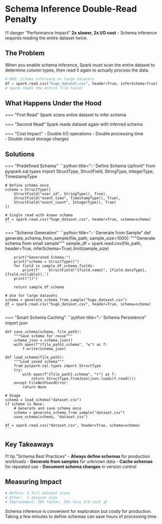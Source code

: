 # Schema Inference Double-Read Penalty

!!! danger "Performance Impact"
    **2x slower, 2x I/O cost** - Schema inference requires reading the entire dataset twice.

## The Problem

When you enable schema inference, Spark must scan the entire dataset to determine column types, then read it again to actually process the data.

```python title="❌ Problematic Code"
# BAD: Schema inference on large datasets
df = spark.read.csv("huge_dataset.csv", header=True, inferSchema=True)
# Spark reads the entire file twice!
```

## What Happens Under the Hood

=== "First Read"
    Spark scans entire dataset to infer schema
    
=== "Second Read" 
    Spark reads dataset again with inferred schema
    
=== "Cost Impact"
    - Double I/O operations
    - Double processing time  
    - Double cloud storage charges

## Solutions

=== "Predefined Schema"
    ```python title="✅ Define Schema Upfront"
    from pyspark.sql.types import StructType, StructField, StringType, IntegerType, TimestampType
    
    # Define schema once
    schema = StructType([
        StructField("user_id", StringType(), True),
        StructField("event_time", TimestampType(), True),
        StructField("event_count", IntegerType(), True)
    ])
    
    # Single read with known schema
    df = spark.read.csv("huge_dataset.csv", header=True, schema=schema)
    ```

=== "Schema Generation"
    ```python title="✅ Generate from Sample"
    def generate_schema_from_sample(file_path, sample_size=1000):
        """Generate schema from small sample"""
        sample_df = spark.read.csv(file_path, header=True, inferSchema=True).limit(sample_size)
        
        print("Generated Schema:")
        print("schema = StructType([")
        for field in sample_df.schema.fields:
            print(f'    StructField("{field.name}", {field.dataType}, {field.nullable}),')
        print("])")
        
        return sample_df.schema
    
    # Use for large datasets
    schema = generate_schema_from_sample("huge_dataset.csv")
    df = spark.read.csv("huge_dataset.csv", header=True, schema=schema)
    ```

=== "Smart Schema Caching"
    ```python title="✅ Schema Persistence"
    import json
    
    def save_schema(schema, file_path):
        """Save schema for reuse"""
        schema_json = schema.json()
        with open(f"{file_path}.schema", "w") as f:
            f.write(schema_json)
    
    def load_schema(file_path):
        """Load saved schema"""
        from pyspark.sql.types import StructType
        try:
            with open(f"{file_path}.schema", "r") as f:
                return StructType.fromJson(json.loads(f.read()))
        except FileNotFoundError:
            return None
    
    # Usage
    schema = load_schema("dataset.csv")
    if schema is None:
        # Generate and save schema once
        schema = generate_schema_from_sample("dataset.csv")
        save_schema(schema, "dataset.csv")
    
    df = spark.read.csv("dataset.csv", header=True, schema=schema)
    ```

## Key Takeaways

!!! tip "Schema Best Practices"
    - **Always define schemas** for production workloads
    - **Generate from samples** for unknown data
    - **Cache schemas** for repeated use
    - **Document schema changes** in version control

## Measuring Impact

```python title="Performance Comparison"
# Before: 2 full dataset scans
# After:  1 dataset scan
# Improvement: 50% faster, 50% less I/O cost 💰
```

Schema inference is convenient for exploration but costly for production. Taking a few minutes to define schemas can save hours of processing time.